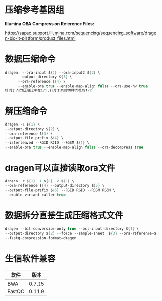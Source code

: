 # 压缩参考基因组

**Illumina ORA Compression Reference Files:**

<https://sapac.support.illumina.com/sequencing/sequencing_software/dragen-bio-it-platform/product_files.html>

# 数据压缩命令
```cs
dragen  --ora-input ${1} --ora-input2 ${2} \
      --output-directory ${3} \
      --ora-reference ${4} \
      --enable-ora true --enable-map-align false --ora-use-hw true
针对于人的压缩比率在1/5,针对于其他物种大概为1/2
```

# 解压缩命令
```cs
dragen -1 ${1} \
--output-directory ${2} \
--ora-reference ${3} \
--output-file-prefix ${4} \
--interleaved --RGID RGID --RGSM ${4} \
--enable-ora true --enable-map-align false --ora-decompress true
```

# dragen可以直接读取ora文件
```cs
dragen -r ${1} -1 ${2} -2 ${3} \
--ora-reference ${4} --output-directory ${5} \
--output-file-prefix ${6} --RGID RGID --RGSM RGSM \
--enable-variant-caller true
```

# 数据拆分直接生成压缩格式文件
```cs
dragen --bcl-conversion-only true --bcl-input-directory ${1} \
--output-directory ${2} --force --sample-sheet  ${3} --ora-reference=${4} \
--fastq-compression-format=dragen
```

# 生信软件兼容

| 软件     | 	版本 |
|--------|-----|
| BWA    | 0.7.15 |	Fastq|
| FastQC |0.11.9	|Fastq|


